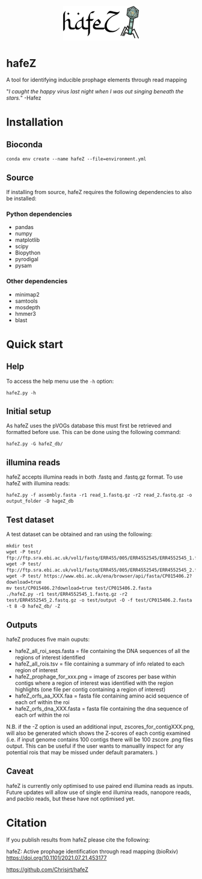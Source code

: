 <p align="center">
  <img src="hafeZ_logo.jpg" width="40%">
</p>

# hafeZ
A tool for identifying inducible prophage elements through read mapping

"*I caught the happy virus last night when I was out singing beneath the stars.*"
-Hafez

# Installation

## Bioconda

```
conda env create --name hafeZ --file=environment.yml
```

## Source

If installing from source, hafeZ requires the following dependencies to also be installed:

### Python dependencies

- pandas
- numpy
- matplotlib
- scipy
- Biopython
- pyrodigal
- pysam

### Other dependencies

- minimap2
- samtools
- mosdepth
- hmmer3
- blast

# Quick start

## Help

To access the help menu use the `-h` option:

```
hafeZ.py -h
```


## Initial setup

As hafeZ uses the pVOGs database this must first be retrieved and formatted before use. This can be done using the following command:

```
hafeZ.py -G hafeZ_db/
```

## illumina reads

hafeZ accepts illumina reads in both .fastq and .fastq.gz format. To use hafeZ with illumina reads:

```
hafeZ.py -f assembly.fasta -r1 read_1.fastq.gz -r2 read_2.fastq.gz -o output_folder -D hageZ_db
```

## Test dataset

A test dataset can be obtained and ran using the following:

```
mkdir test
wget -P test/ ftp://ftp.sra.ebi.ac.uk/vol1/fastq/ERR455/005/ERR4552545/ERR4552545_1.fastq.gz
wget -P test/ ftp://ftp.sra.ebi.ac.uk/vol1/fastq/ERR455/005/ERR4552545/ERR4552545_2.fastq.gz
wget -P test/ https://www.ebi.ac.uk/ena/browser/api/fasta/CP015406.2?download=true
mv test/CP015406.2?download=true test/CP015406.2.fasta
./hafeZ.py -r1 test/ERR4552545_1.fastq.gz -r2 test/ERR4552545_2.fastq.gz -o test/output -O -f test/CP015406.2.fasta -t 8 -D hafeZ_db/ -Z
```

## Outputs

hafeZ produces five main ouputs:

- hafeZ_all_roi_seqs.fasta = file containing the DNA sequences of all the regions of interest identified
- hafeZ_all_rois.tsv = file containing a summary of info related to each region of interest
- hafeZ_prophage_for_xxx.png = image of zscores per base within contigs where a region of interest was identified with the region highlights (one file per contig containing a region of interest)
- hafeZ_orfs_aa_XXX.faa = fasta file containing amino acid sequence of each orf within the roi
- hafeZ_orfs_dna_XXX.fasta = fasta file containing the dna sequence of each orf within the roi

N.B. if the -Z option is used an additional input, zscores_for_contigXXX.png, will also be generated which shows the Z-scores of each contig examined (i.e. if input genome contains 100 contigs there will be 100 zscore .png files output. This can be useful if the user wants to manuallly inspect for any potential rois that may be missed under default paramaters. )

## Caveat

hafeZ is currently only optimised to use paired end illumina reads as inputs. Future updates will allow use of single end illumina reads, nanopore reads, and pacbio reads, but these have not optimised yet.

# Citation

If you publish results from hafeZ please cite the following:

hafeZ: Active prophage identification through read mapping (bioRxiv)
https://doi.org/10.1101/2021.07.21.453177

https://github.com/Chrisjrt/hafeZ
